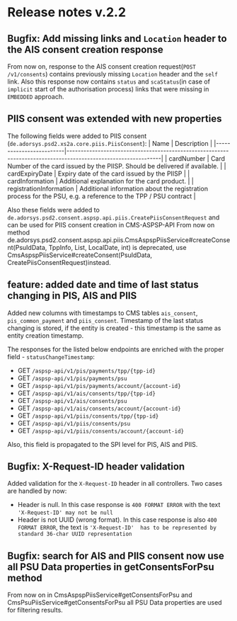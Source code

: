 # Release notes v.2.2

## Bugfix: Add missing links and `Location` header to the AIS consent creation response
From now on, response to the AIS consent creation request(`POST /v1/consents`) contains previously missing `Location` 
header and the `self` link. Also this response now contains `status` and `scaStatus`(in case of `implicit` start of the 
authorisation process) links that were missing in `EMBEDDED` approach.

## PIIS consent was extended with new properties
The following fields were added to PIIS consent (`de.adorsys.psd2.xs2a.core.piis.PiisConsent`):
| Name                    | Description                                                                                                   |
|-------------------------|---------------------------------------------------------------------------------------------------------------|
| cardNumber              | Card Number of the card issued by the PIISP. Should be delivered if available.                                |
| cardExpiryDate          | Expiry date of the card issued by the PIISP                                                                   |
| cardInformation         | Additional explanation for the card product.                                                                  |
| registrationInformation | Additional information about the registration process for the PSU, e.g. a reference to the TPP / PSU contract |

Also these fields were added to `de.adorsys.psd2.consent.aspsp.api.piis.CreatePiisConsentRequest` and can be used for PIIS consent creation in CMS-ASPSP-API 
From now on method de.adorsys.psd2.consent.aspsp.api.piis.CmsAspspPiisService#createConsent(PsuIdData, TppInfo, List, LocalDate, int) is deprecated,
use CmsAspspPiisService#createConsent(PsuIdData, CreatePiisConsentRequest)instead.

## feature: added date and time of last status changing in PIS, AIS and PIIS
Added new columns with timestamps to CMS tables `ais_consent`, `pis_common_payment` and `piis_consent`. Timestamp of the
last status changing is stored, if the entity is created - this timestamp is the same as entity creation timestamp. 

The responses for the listed below endpoints are enriched with the proper field - `statusChangeTimestamp`:
 - GET `/aspsp-api/v1/pis/payments/tpp/{tpp-id}`
 - GET `/aspsp-api/v1/pis/payments/psu`
 - GET `/aspsp-api/v1/pis/payments/account/{account-id}`
 - GET `/aspsp-api/v1/ais/consents/tpp/{tpp-id}`
 - GET `/aspsp-api/v1/ais/consents/psu`
 - GET `/aspsp-api/v1/ais/consents/account/{account-id}`
 - GET `/aspsp-api/v1/piis/consents/tpp/{tpp-id}`
 - GET `/aspsp-api/v1/piis/consents/psu`
 - GET `/aspsp-api/v1/piis/consents/account/{account-id}`

Also, this field is propagated to the SPI level for PIS, AIS and PIIS. 

## Bugfix: X-Request-ID header validation
Added validation for the `X-Request-ID` header in all controllers. Two cases are handled by now:
 - Header is null. In this case response is `400 FORMAT ERROR` with the text `'X-Request-ID' may not be null`
 - Header is not UUID (wrong format). In this case response is also `400 FORMAT ERROR`, the text is `'X-Request-ID' 
 has to be represented by standard 36-char UUID representation`

## Bugfix: search for AIS and PIIS consent now use all PSU Data properties in getConsentsForPsu method
From now on in CmsAspspPiisService#getConsentsForPsu and CmsPsuPiisService#getConsentsForPsu 
all PSU Data properties are used for filtering results. 
